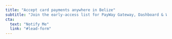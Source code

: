 ```yaml
---
title: "Accept card payments anywhere in Belize"
subtitle: "Join the early-access list for PayWay Gateway, Dashboard & Way2Pay links."
cta:
  text: "Notify Me"
  link: "#lead-form"
---
```

